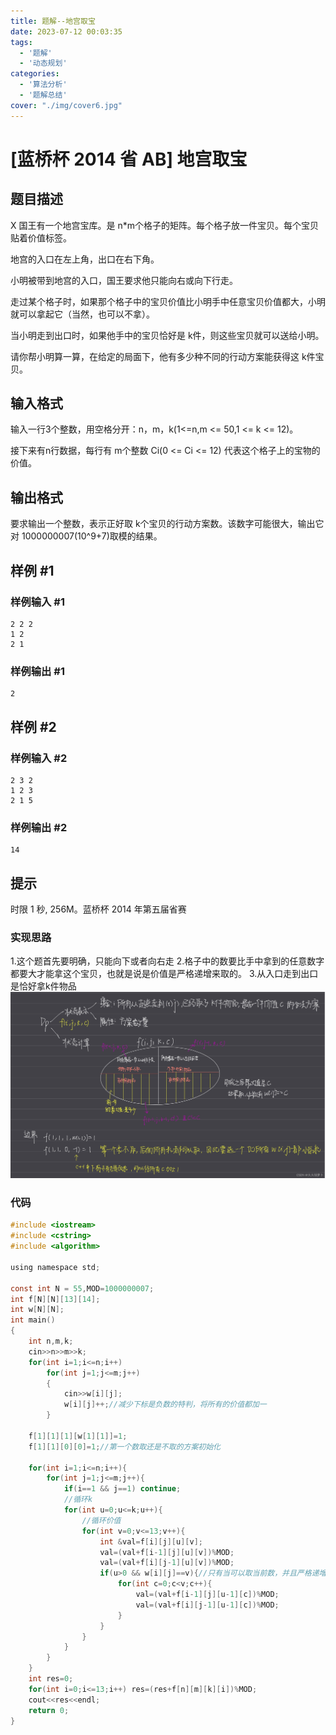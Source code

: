 ```yaml
---
title: 题解--地宫取宝
date: 2023-07-12 00:03:35
tags:
  - '题解'
  - '动态规划'
categories: 
  - '算法分析'
  - '题解总结'
cover: "./img/cover6.jpg"
---
```


# [蓝桥杯 2014 省 AB] 地宫取宝

## 题目描述

X 国王有一个地宫宝库。是 n*m个格子的矩阵。每个格子放一件宝贝。每个宝贝贴着价值标签。

地宫的入口在左上角，出口在右下角。

小明被带到地宫的入口，国王要求他只能向右或向下行走。

走过某个格子时，如果那个格子中的宝贝价值比小明手中任意宝贝价值都大，小明就可以拿起它（当然，也可以不拿）。

当小明走到出口时，如果他手中的宝贝恰好是 k件，则这些宝贝就可以送给小明。

请你帮小明算一算，在给定的局面下，他有多少种不同的行动方案能获得这 k件宝贝。

## 输入格式

输入一行3个整数，用空格分开：n，m，k(1<=n,m <= 50,1 <= k <= 12)。

接下来有n行数据，每行有 m个整数 Ci(0 <= Ci <= 12) 代表这个格子上的宝物的价值。

## 输出格式

要求输出一个整数，表示正好取 k个宝贝的行动方案数。该数字可能很大，输出它对 1000000007(10^9+7)取模的结果。

## 样例 #1

### 样例输入 #1

```
2 2 2
1 2
2 1
```

### 样例输出 #1

```
2
```

## 样例 #2

### 样例输入 #2

```
2 3 2
1 2 3
2 1 5
```

### 样例输出 #2

```
14
```

## 提示

时限 1 秒, 256M。蓝桥杯 2014 年第五届省赛

### 实现思路
1.这个题首先要明确，只能向下或者向右走
2.格子中的数要比手中拿到的任意数字都要大才能拿这个宝贝，也就是说是价值是严格递增来取的。
3.从入口走到出口是恰好拿k件物品
![](algorithm-getTreasure/img1.png)


### 代码
```c
#include <iostream>
#include <cstring>
#include <algorithm>

using namespace std;

const int N = 55,MOD=1000000007;
int f[N][N][13][14];
int w[N][N];
int main()
{
    int n,m,k;
    cin>>n>>m>>k;
    for(int i=1;i<=n;i++)
        for(int j=1;j<=m;j++)
        {
            cin>>w[i][j];
            w[i][j]++;//减少下标是负数的特判，将所有的价值都加一
        }
    
    f[1][1][1][w[1][1]]=1;
    f[1][1][0][0]=1;//第一个数取还是不取的方案初始化
    
    for(int i=1;i<=n;i++){
        for(int j=1;j<=m;j++){
            if(i==1 && j==1) continue;
            //循环k
            for(int u=0;u<=k;u++){
                //循环价值
                for(int v=0;v<=13;v++){
                    int &val=f[i][j][u][v];
                    val=(val+f[i-1][j][u][v])%MOD;
                    val=(val+f[i][j-1][u][v])%MOD;
                    if(u>0 && w[i][j]==v){//只有当可以取当前数，并且严格递增也就是取完之后w[i][j]一定是最大值c
                        for(int c=0;c<v;c++){
                            val=(val+f[i-1][j][u-1][c])%MOD;
                            val=(val+f[i][j-1][u-1][c])%MOD;
                        }
                    }
                }
            }
        }
    }
    int res=0;
    for(int i=0;i<=13;i++) res=(res+f[n][m][k][i])%MOD;
    cout<<res<<endl;
    return 0;
}
```